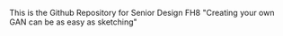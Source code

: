 This is the Github Repository for Senior Design FH8 "Creating your own GAN can be as easy as sketching"
